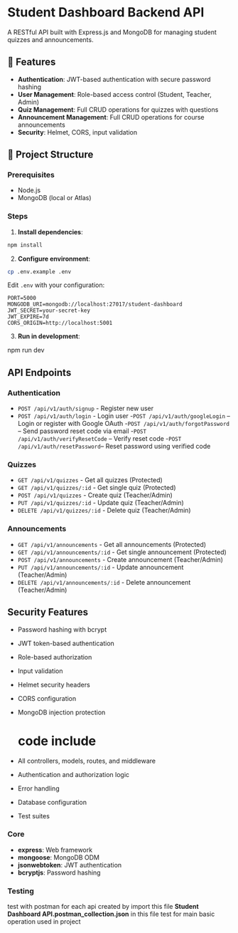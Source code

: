 # Student Dashboard Backend API

A RESTful API built with Express.js and MongoDB for managing student quizzes and announcements.

## 🚀 Features

- **Authentication**: JWT-based authentication with secure password hashing
- **User Management**: Role-based access control (Student, Teacher, Admin)
- **Quiz Management**: Full CRUD operations for quizzes with questions
- **Announcement Management**: Full CRUD operations for course announcements
- **Security**: Helmet, CORS, input validation
 
 

## 📁 Project Structure

 
### Prerequisites
- Node.js  
- MongoDB (local or Atlas)

### Steps

1. **Install dependencies**:
```bash
npm install
```

2. **Configure environment**:
```bash
cp .env.example .env
```

Edit `.env` with your configuration:
```env
PORT=5000
MONGODB_URI=mongodb://localhost:27017/student-dashboard
JWT_SECRET=your-secret-key
JWT_EXPIRE=7d
CORS_ORIGIN=http://localhost:5001
```

3. **Run in development**:
 
npm run dev
 

 
 

##   API Endpoints ##

### Authentication
- `POST /api/v1/auth/signup` - Register new user
- `POST /api/v1/auth/login` - Login user
-`POST /api/v1/auth/googleLogin` – Login or register with Google OAuth
-`POST /api/v1/auth/forgotPassword` – Send password reset code via email
-`POST /api/v1/auth/verifyResetCode` – Verify reset code
-`POST /api/v1/auth/resetPassword`– Reset password using verified code

### Quizzes
- `GET /api/v1/quizzes` - Get all quizzes (Protected)
- `GET /api/v1/quizzes/:id` - Get single quiz (Protected)
- `POST /api/v1/quizzes` - Create quiz (Teacher/Admin)
- `PUT /api/v1/quizzes/:id` - Update quiz (Teacher/Admin)
- `DELETE /api/v1/quizzes/:id` - Delete quiz (Teacher/Admin)

### Announcements
- `GET /api/v1/announcements` - Get all announcements (Protected)
- `GET /api/v1/announcements/:id` - Get single announcement (Protected)
- `POST /api/v1/announcements` - Create announcement (Teacher/Admin)
- `PUT /api/v1/announcements/:id` - Update announcement (Teacher/Admin)
- `DELETE /api/v1/announcements/:id` - Delete announcement (Teacher/Admin)

 

##  Security Features

- Password hashing with bcrypt
- JWT token-based authentication
- Role-based authorization
- Input validation
- Helmet security headers
- CORS configuration
- MongoDB injection protection

 

  # code include 
- All controllers, models, routes, and middleware
- Authentication and authorization logic
- Error handling
- Database configuration
- Test suites

 

### Core
- **express**: Web framework
- **mongoose**: MongoDB ODM
- **jsonwebtoken**: JWT authentication
- **bcryptjs**: Password hashing

 
### Testing
 test with postman for each api created 
 by import this file **Student Dashboard API.postman_collection.json**
 in this file test for main basic operation used in project 

